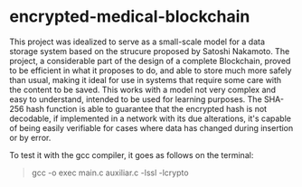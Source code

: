 # encrypted-medical-blockchain
This project was idealized to serve as a small-scale model for a data storage system based on the strucure proposed by Satoshi Nakamoto. The project, a considerable part of the design of a complete Blockchain, proved to be efficient in what it proposes to do, and able to store much more safely than usual, making it ideal for use in systems that require some care with the content to be saved. This works with a model not very complex and easy to understand, intended to be used for learning purposes. The SHA-256 hash function is able to guarantee that the encrypted hash is not decodable, if implemented in a network with its due alterations, it's capable of being easily verifiable for cases where data has changed during insertion or by error. 

To test it with the gcc compiler, it goes as follows on the terminal:

>gcc -o exec main.c auxiliar.c -lssl -lcrypto
